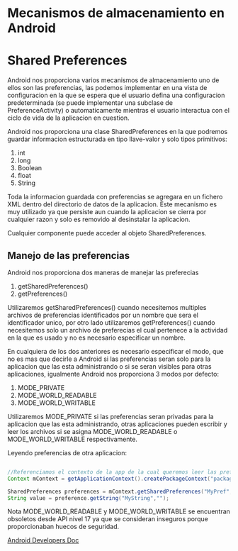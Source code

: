 # Mecanismos de almacenamiento en Android
# Shared Preferences

Android nos proporciona varios mecanismos de almacenamiento uno de ellos son las preferencias, las podemos implementar en una vista de configuracion en la que se espera que el usuario defina una configuracion predeterminada (se puede implementar una subclase de PreferenceActivity) o automaticamente mientras el usuario interactua con el ciclo de vida de la aplicacion en cuestion.

Android nos proporciona una clase SharedPreferences en la que podremos guardar informacion estructurada en tipo llave-valor y solo tipos primitivos:

1. int
2. long
3. Boolean
4. float
5. String

Toda la informacion guardada con preferencias se agregara en un fichero XML dentro del directorio de datos de la aplicacion. Este mecanismo es muy utilizado ya que persiste aun cuando la aplicacion se cierra por cualquier razon y solo es removido al desinstalar la aplicacion.

Cualquier componente puede acceder al objeto SharedPreferences.

## Manejo de las preferencias

Android nos proporciona dos maneras de manejar las preferecias

1. getSharedPreferences()
2. getPreferences()

Utilizaremos getSharedPreferences() cuando necesitemos multiples archivos de preferencias identificados por un nombre que sera el identificador unico, por otro lado utilizaremos getPreferences() cuando necesitemos solo un archivo de preferecias el cual pertenece a la actividad en la que es usado y no es necesario especificar un nombre.

En cualquiera de los dos anteriores es necesario especificar el modo, que no es mas que decirle a Android si las preferencias seran solo para la aplicacion que las esta administrando o si se seran visibles para otras aplicaciones, igualmente Android nos proporciona 3 modos por defecto:

1. MODE_PRIVATE
2. MODE_WORLD_READABLE
3. MODE_WORLD_WRITABLE

Utilizaremos MODE_PRIVATE si las preferencias seran privadas para la aplicacion que las esta administrando, otras aplicaciones pueden escribir y leer los archivos si se asigna MODE_WORLD_READABLE o MODE_WORLD_WRITABLE respectivamente.

Leyendo preferencias de otra aplicacion:
```java

//Referenciamos el contexto de la app de la cual queremos leer las preferencias
Context mContext = getApplicationContext().createPackageContext("package name",Context.MODE_WORLD_READABLE);

SharedPreferences preferences = mContext.getSharedPreferences("MyPref",Context.MODE_WORLD_READABLE);
String value = preference.getString("MyString","");

```

Nota
MODE_WORLD_READABLE y MODE_WORLD_WRITABLE se encuentran obsoletos desde API nivel 17 ya que se consideran inseguros porque proporcionaban huecos de seguridad.

[Android Developers Doc](https://developer.android.com/training/basics/data-storage/shared-preferences.html#GetSharedPreferences)







